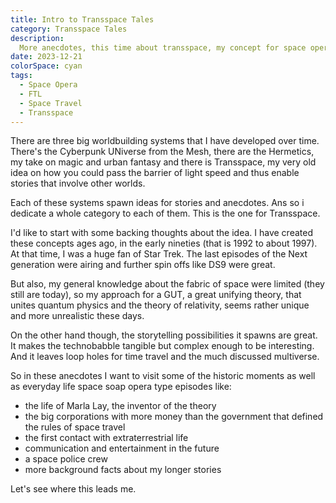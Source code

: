```yaml
---
title: Intro to Transspace Tales
category: Transspace Tales
description:
  More anecdotes, this time about transspace, my concept for space operas
date: 2023-12-21
colorSpace: cyan
tags:
  - Space Opera
  - FTL
  - Space Travel
  - Transspace
---
```


There are three big worldbuilding systems that I have developed over time.
There's the Cyberpunk UNiverse from the Mesh, there are the Hermetics, my take
on magic and urban fantasy and there is Transspace, my very old idea on how you
could pass the barrier of light speed and thus enable stories that involve other
worlds.

Each of these systems spawn ideas for stories and anecdotes. Ans so i dedicate a
whole category to each of them. This is the one for Transspace.

I'd like to start with some backing thoughts about the idea. I have created
these concepts ages ago, in the early nineties (that is 1992 to about 1997). At
that time, I was a huge fan of Star Trek. The last episodes of the Next
generation were airing and further spin offs like DS9 were great.

But also, my general knowledge about the fabric of space were limited (they
still are today), so my approach for a GUT, a great unifying theory, that unites
quantum physics and the theory of relativity, seems rather unique and more
unrealistic these days.

On the other hand though, the storytelling possibilities it spawns are great. It
makes the technobabble tangible but complex enough to be interesting. And it
leaves loop holes for time travel and the much discussed multiverse.

So in these anecdotes I want to visit some of the historic moments as well as
everyday life space soap opera type episodes like:

- the life of Marla Lay, the inventor of the theory
- the big corporations with more money than the government that defined the
  rules of space travel
- the first contact with extraterrestrial life
- communication and entertainment in the future
- a space police crew
- more background facts about my longer stories

Let's see where this leads me.
